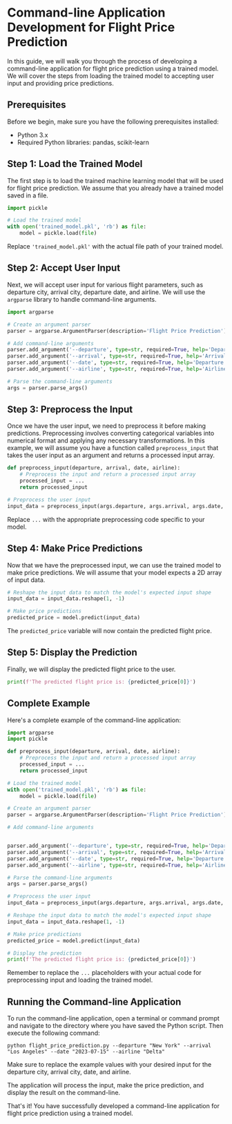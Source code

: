 # Command-line Application Development for Flight Price Prediction

In this guide, we will walk you through the process of developing a command-line application for flight price prediction using a trained model. We will cover the steps from loading the trained model to accepting user input and providing price predictions.

## Prerequisites

Before we begin, make sure you have the following prerequisites installed:

- Python 3.x
- Required Python libraries: pandas, scikit-learn

## Step 1: Load the Trained Model

The first step is to load the trained machine learning model that will be used for flight price prediction. We assume that you already have a trained model saved in a file.

```python
import pickle

# Load the trained model
with open('trained_model.pkl', 'rb') as file:
    model = pickle.load(file)
```

Replace `'trained_model.pkl'` with the actual file path of your trained model.

## Step 2: Accept User Input

Next, we will accept user input for various flight parameters, such as departure city, arrival city, departure date, and airline. We will use the `argparse` library to handle command-line arguments.

```python
import argparse

# Create an argument parser
parser = argparse.ArgumentParser(description='Flight Price Prediction')

# Add command-line arguments
parser.add_argument('--departure', type=str, required=True, help='Departure city')
parser.add_argument('--arrival', type=str, required=True, help='Arrival city')
parser.add_argument('--date', type=str, required=True, help='Departure date (YYYY-MM-DD)')
parser.add_argument('--airline', type=str, required=True, help='Airline')

# Parse the command-line arguments
args = parser.parse_args()
```

## Step 3: Preprocess the Input

Once we have the user input, we need to preprocess it before making predictions. Preprocessing involves converting categorical variables into numerical format and applying any necessary transformations. In this example, we will assume you have a function called `preprocess_input` that takes the user input as an argument and returns a processed input array.

```python
def preprocess_input(departure, arrival, date, airline):
    # Preprocess the input and return a processed input array
    processed_input = ...
    return processed_input

# Preprocess the user input
input_data = preprocess_input(args.departure, args.arrival, args.date, args.airline)
```

Replace `...` with the appropriate preprocessing code specific to your model.

## Step 4: Make Price Predictions

Now that we have the preprocessed input, we can use the trained model to make price predictions. We will assume that your model expects a 2D array of input data.

```python
# Reshape the input data to match the model's expected input shape
input_data = input_data.reshape(1, -1)

# Make price predictions
predicted_price = model.predict(input_data)
```

The `predicted_price` variable will now contain the predicted flight price.

## Step 5: Display the Prediction

Finally, we will display the predicted flight price to the user.

```python
print(f'The predicted flight price is: {predicted_price[0]}')
```

## Complete Example

Here's a complete example of the command-line application:

```python
import argparse
import pickle

def preprocess_input(departure, arrival, date, airline):
    # Preprocess the input and return a processed input array
    processed_input = ...
    return processed_input

# Load the trained model
with open('trained_model.pkl', 'rb') as file:
    model = pickle.load(file)

# Create an argument parser
parser = argparse.ArgumentParser(description='Flight Price Prediction')

# Add command-line arguments


parser.add_argument('--departure', type=str, required=True, help='Departure city')
parser.add_argument('--arrival', type=str, required=True, help='Arrival city')
parser.add_argument('--date', type=str, required=True, help='Departure date (YYYY-MM-DD)')
parser.add_argument('--airline', type=str, required=True, help='Airline')

# Parse the command-line arguments
args = parser.parse_args()

# Preprocess the user input
input_data = preprocess_input(args.departure, args.arrival, args.date, args.airline)

# Reshape the input data to match the model's expected input shape
input_data = input_data.reshape(1, -1)

# Make price predictions
predicted_price = model.predict(input_data)

# Display the prediction
print(f'The predicted flight price is: {predicted_price[0]}')
```

Remember to replace the `...` placeholders with your actual code for preprocessing input and loading the trained model.

## Running the Command-line Application

To run the command-line application, open a terminal or command prompt and navigate to the directory where you have saved the Python script. Then execute the following command:

```
python flight_price_prediction.py --departure "New York" --arrival "Los Angeles" --date "2023-07-15" --airline "Delta"
```

Make sure to replace the example values with your desired input for the departure city, arrival city, date, and airline.

The application will process the input, make the price prediction, and display the result on the command-line.

That's it! You have successfully developed a command-line application for flight price prediction using a trained model.